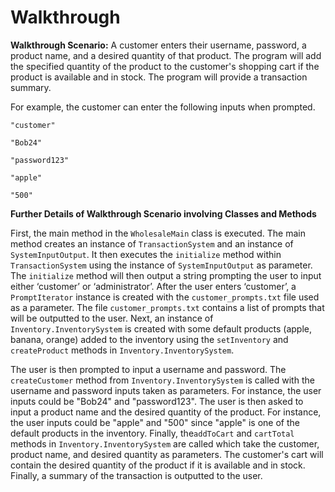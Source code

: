 ﻿# Walkthrough


**Walkthrough Scenario:**  A customer enters their username, password, a product name, and a desired quantity of that product. The program will add the specified quantity of the product to the customer's shopping cart if the product is available and in stock. The program will provide a transaction summary. 

For example, the customer can enter the following inputs when prompted.
    
    "customer"

    "Bob24"

    "password123"

    "apple"

    "500"

**Further Details of Walkthrough Scenario involving Classes and Methods** 

First, the main method in the `WholesaleMain` class is executed. The main method creates an instance of `TransactionSystem` and an instance of `SystemInputOutput`. It then executes the `initialize` method within `TransactionSystem` using the instance of `SystemInputOutput` as parameter. The `initialize` method will then output a string prompting the user to input either ‘customer’ or ‘administrator’. After the user enters ‘customer’, a `PromptIterator` instance is created with the `customer_prompts.txt` file used as a parameter. The file `customer_prompts.txt` contains a list of prompts that will be outputted to the user.  Next, an instance of `Inventory.InventorySystem` is created with some default products (apple, banana, orange) added to the inventory using the `setInventory` and `createProduct` methods in `Inventory.InventorySystem`.

The user is then prompted to input a username and password.  The `createCustomer` method from  `Inventory.InventorySystem` is called with the username and password inputs taken as parameters.  For instance, the user inputs could be "Bob24" and "password123". The user is then asked to input a product name and the desired quantity of the product. For instance, the user inputs could be "apple" and "500" since "apple" is one of the default products in the inventory.  Finally, the`addToCart` and `cartTotal` methods in `Inventory.InventorySystem` are called which take the customer, product name, and desired quantity as parameters. The customer's cart will contain the desired quantity of the product if it is available and in stock. Finally, a summary of the transaction is outputted to the user.
